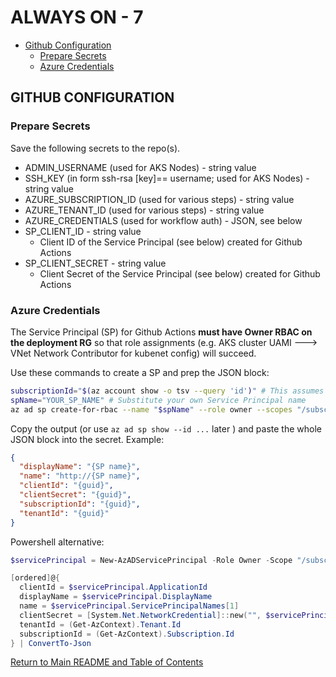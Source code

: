 # ALWAYS ON - 7

<!-- TOC -->
- [Github Configuration](#github-configuration)
  - [Prepare Secrets](#prepare-secrets)
  - [Azure Credentials](#azure-credentials)
<!-- /TOC -->

## GITHUB CONFIGURATION

### Prepare Secrets

Save the following secrets to the repo(s).

- ADMIN_USERNAME (used for AKS Nodes) - string value
- SSH_KEY (in form ssh-rsa [key]== username; used for AKS Nodes) - string value
- AZURE_SUBSCRIPTION_ID (used for various steps) - string value
- AZURE_TENANT_ID (used for various steps) - string value
- AZURE_CREDENTIALS (used for workflow auth) - JSON, see below
- SP_CLIENT_ID - string value
  - Client ID of the Service Principal (see below) created for Github Actions
- SP_CLIENT_SECRET - string value
  - Client Secret of the Service Principal (see below) created for Github Actions

### Azure Credentials

The Service Principal (SP) for Github Actions **must have Owner RBAC on the deployment RG** so that role assignments (e.g. AKS cluster UAMI ---> VNet Network Contributor for kubenet config) will succeed.

Use these commands to create a SP and prep the JSON block:

``` bash
subscriptionId="$(az account show -o tsv --query 'id')" # This assumes your default sub is the one to use
spName="YOUR_SP_NAME" # Substitute your own Service Principal name
az ad sp create-for-rbac --name "$spName" --role owner --scopes "/subscriptions/""$subscriptionId" --sdk-auth
```

Copy the output (or use `az ad sp show --id ...` later ) and paste the whole JSON block into the secret. Example:

``` JSON
{
  "displayName": "{SP name}",
  "name": "http://{SP name}",
  "clientId": "{guid}",
  "clientSecret": "{guid}",
  "subscriptionId": "{guid}",
  "tenantId": "{guid}"
}
```

Powershell alternative:

``` Powershell
$servicePrincipal = New-AzADServicePrincipal -Role Owner -Scope "/subscriptions/$subscriptionId" -DisplayName $spName

[ordered]@{
  clientId = $servicePrincipal.ApplicationId
  displayName = $servicePrincipal.DisplayName
  name = $servicePrincipal.ServicePrincipalNames[1]
  clientSecret = [System.Net.NetworkCredential]::new("", $servicePrincipal.Secret).Password
  tenantId = (Get-AzContext).Tenant.Id
  subscriptionId = (Get-AzContext).Subscription.Id
} | ConvertTo-Json
```

[Return to Main README and Table of Contents](../../README.md)